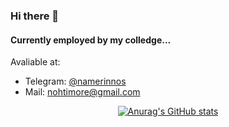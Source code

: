 ### Hi there 👋

#### Currently employed by my colledge...

Avaliable at:
<ul>
  <li>Telegram: <a href='https://t.me/namerinnos'> @namerinnos </a> </li>
  <li>Mail: <a href='mailto:nohtimore@gmail.com'> nohtimore@gmail.com </a> </li>
</ul>

<div style='text-align: center;'>
  
[![Anurag's GitHub stats](https://github-readme-stats.vercel.app/api?username=arsenalnox&theme=gruvbox)](https://github.com/anuraghazra/github-readme-stats)

 </div>
